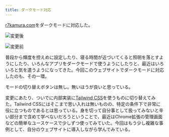 ```yaml
---
title: ダークモード対応
---
```

[r7kamura.com](https://r7kamura.com/)をダークモードに対応した。

![](https://lh4.googleusercontent.com/76mwbWLo4VEHqrrJWGiLYQI67Zwj2gyYXptNR9-VeBwfE_uorxTT-4Hq2Xa_ZZRduprQTPppUciEGPvkZAPJC-8aOcN4nKmqyAHE8rFo0TJhDZu6DsqphqKMOtAAxwwjOnCphU3GStbuym4SIyWH6JUc0RMbj2uP3m870pMQeArkOrYUbQyiSroAFKk8 "変更後")

![](https://lh4.googleusercontent.com/yO1uDiXJV89QorWuGZoJC6bFkwkL7lFnccqtykaS00atFqYOlDQDI6Bft7DBgmqkO6q3poFh0H5ROWyBVpYrD98aB1ThUR9nRtE8KMix6dCuyJCTZyq6KcqajsU5820iYZPF85sCmpHwkqT0FlJhODuJxwRLKqsR5RrUBZeDZpV8fm4ELVXW2ZkcRf91 "変更前")

普段から輝度を控えめに設定したり、寝る時間が近づいてくると照明を落とすようにしたり、いろんなアプリをダークモードで使うようにしたりと、最近はいろいろと気を遣うようになってきた。今回このウェブサイトでダークモードに対応したのも、その一環。

モードの切り替えボタンは無し。無いほうが良いと思っている。

変更にあたり、ついでに内部実装に[Tailwind CSS](https://tailwindcss.com/)を使うものに切り替えてみた。Tailwind CSSにはそこまで思い入れは無いものの、特定の条件下で非常に役に立つものであるとは思っている。身を切って自分事として扱ってみないと辛い部分まで含めて学べないだろうということで、最近はChrome拡張の管理画面などの簡単なユースケースで少しずつ使ってみていた。今回はもう少し複雑な事例として、自分のウェブサイトに導入しながら学んでみている。
